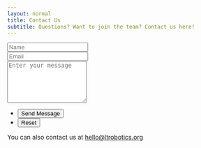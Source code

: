 ```yaml
---
layout: normal
title: Contact Us
subtitle: Questions? Want to join the team? Contact us here!
---
```

<section id="content">
  <section>
    <form method="post" action="https://api.formcake.com/api/form/a8c4b782-1dde-4410-9a27-447fab9d7611/submission">
      <div class="row gtr-uniform gtr-50">
        <div class="col-6 col-12-xsmall">
          <input type="text" name="name" id="name" value="" placeholder="Name" />
        </div>
        <div class="col-6 col-12-xsmall">
          <input type="email" name="email" id="email" value="" placeholder="Email" />
        </div>
        <div class="col-12">
          <textarea name="message" id="message" placeholder="Enter your message" rows="6"></textarea>
        </div>
        <div class="col-12">
          <ul class="actions">
            <li><input type="submit" value="Send Message" class="primary" /></li>
            <li><input type="reset" value="Reset" /></li>
          </ul>
        </div>
      </div>
    </form>
    <p> You can also contact us at <a href="mailto:hello@ltrobotics.org">hello@ltrobotics.org</a></p>
  </section>
</section>
